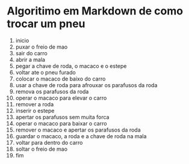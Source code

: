 
# Algoritimo em Markdown de como trocar um pneu 
  
   1. inicio
   2. puxar o freio de mao
   3. sair do carro
   4. abrir a mala
   5. pegar a chave de roda, o macaco e o estepe
   6. voltar ate o pneu furado
   7. colocar o macaco de baixo do carro
   8. usar a chave de roda para afrouxar os parafusos da roda 
   9. remova os parafusos da roda
  10. operar o macaco para elevar o carro 
  11. remover a roda 
  12. inserir o estepe
  13. apertar os parafusos sem muita forca
  14. operar o macaco para baixar o carro
  15. remover o macaco e apertar os parafusos da roda
  16. guardar o macaco, a roda e a chave de roda na mala
  17. voltar para dentro do carro
  18. soltar o freio de mao
  19. fim
